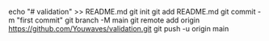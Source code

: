 echo "# validation" >> README.md
git init
git add README.md
git commit -m "first commit"
git branch -M main
git remote add origin https://github.com/Youwaves/validation.git
git push -u origin main
